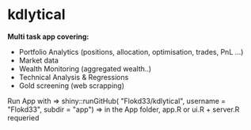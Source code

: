 # kdlytical <br /><b> 

Multi task app covering:                                                       </b><br />
- Portfolio Analytics (positions, allocation, optimisation, trades, PnL ...)   <br />
- Market data                                                                  <br />
- Wealth Monitoring (aggregated wealth..)                                      <br />
- Technical Analysis & Regressions                                             <br />
- Gold screening (web scrapping)                                               <br />

Run App with =>  shiny::runGitHub( "Flokd33/kdlytical", username = "Flokd33", subdir = "app") => in the App folder, app.R or ui.R + server.R requeried 